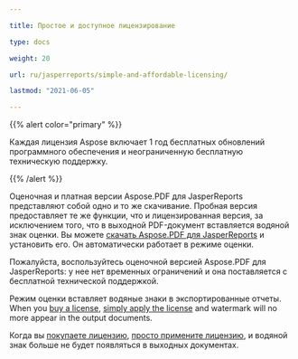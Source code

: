 ```yaml
---

title: Простое и доступное лицензирование

type: docs

weight: 20

url: ru/jasperreports/simple-and-affordable-licensing/

lastmod: "2021-06-05"

---
```




{{% alert color="primary" %}}



Каждая лицензия Aspose включает 1 год бесплатных обновлений программного обеспечения и неограниченную бесплатную техническую поддержку.



{{% /alert %}}



Оценочная и платная версии Aspose.PDF для JasperReports представляют собой одно и то же скачивание. Пробная версия предоставляет те же функции, что и лицензированная версия, за исключением того, что в выходной PDF-документ вставляется водяной знак оценки. Вы можете [скачать Aspose.PDF для JasperReports](http://www.aspose.com/community/files/67/jasperreports-exporters/aspose.pdf-for-jasperreports/default.aspx) и установить его. Он автоматически работает в режиме оценки.



Пожалуйста, воспользуйтесь оценочной версией Aspose.PDF для JasperReports: у нее нет временных ограничений и она поставляется с бесплатной технической поддержкой.



Режим оценки вставляет водяные знаки в экспортированные отчеты. When you [buy a license](http://www.aspose.com/community/forums/aspose.purchase/220/showforum.aspx), [simply apply the license](/pdf/jasperreports/licensing/) and watermark will no more appear in the output documents.

Когда вы [покупаете лицензию](http://www.aspose.com/community/forums/aspose.purchase/220/showforum.aspx), [просто примените лицензию](/pdf/jasperreports/licensing/), и водяной знак больше не будет появляться в выходных документах.